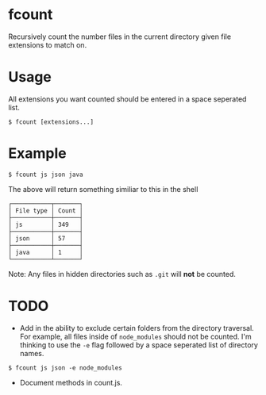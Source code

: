 fcount
======

Recursively count the number files in the current directory given file extensions to match on.

Usage
=============

All extensions you want counted should be entered in a space seperated list.

```
$ fcount [extensions...]
```

Example
=======

```
$ fcount js json java
```

The above will return something similiar to this in the shell

```
┌───────────┬───────┐
│ File type │ Count │
├───────────┼───────┤
│ js        │ 349   │
├───────────┼───────┤
│ json      │ 57    │
├───────────┼───────┤
│ java      │ 1     │
└───────────┴───────┘
```

Note: Any files in hidden directories such as ```.git``` will **not** be counted.

TODO
====

 - Add in the ability to exclude certain folders from the directory traversal. For example,
all files inside of ```node_modules``` should not be counted. I'm thinking to use the ```-e```
flag followed by a space seperated list of directory names.

```
$ fcount js json -e node_modules
```

- Document methods in count.js.



